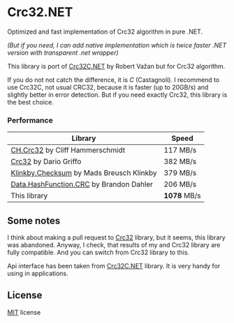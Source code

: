 ﻿# Crc32.NET

Optimized and fast implementation of Crc32 algorithm in pure .NET. 

*(But if you need, I can add native implementation which is twice faster .NET version with transparent .net wrapper)*

This library is port of [Crc32C.NET](https://crc32c.angeloflogic.com/) by Robert Važan but for Crc32 algorithm. 

If you do not not catch the difference, it is *C* (Castagnoli). I recommend to use Crc32C, not usual CRC32, because it is faster (up to 20GB/s) and slightly better in error detection. But if you need exactly Crc32, this library is the best choice.

### Performance

Library | Speed
--------|-------
[CH.Crc32](https://github.com/tanglebones/ch-crc32) by Cliff Hammerschmidt | 117 MB/s
[Crc32](https://github.com/dariogriffo/Crc32) by Dario Griffo | 382 MB/s
[Klinkby.Checksum](https://github.com/klinkby/klinkby.checksum) by Mads Breusch Klinkby | 379 MB/s
[Data.HashFunction.CRC](https://github.com/brandondahler/Data.HashFunction/) by Brandon Dahler | 206 MB/s
This library | **1078** MB/s

## Some notes

I think about making a pull request to [Crc32](https://github.com/dariogriffo/Crc32) library, but it seems, this library was abandoned. Anyway, I check, that results of my and Crc32 library are fully compatible. And you can switch from Crc32 library to this.

Api interface has been taken from [Crc32C.NET](https://crc32c.angeloflogic.com/) library. It is very handy for using in applications.

## License

[MIT](https://github.com/force-net/Crc32.NET/blob/develop/LICENSE) license
